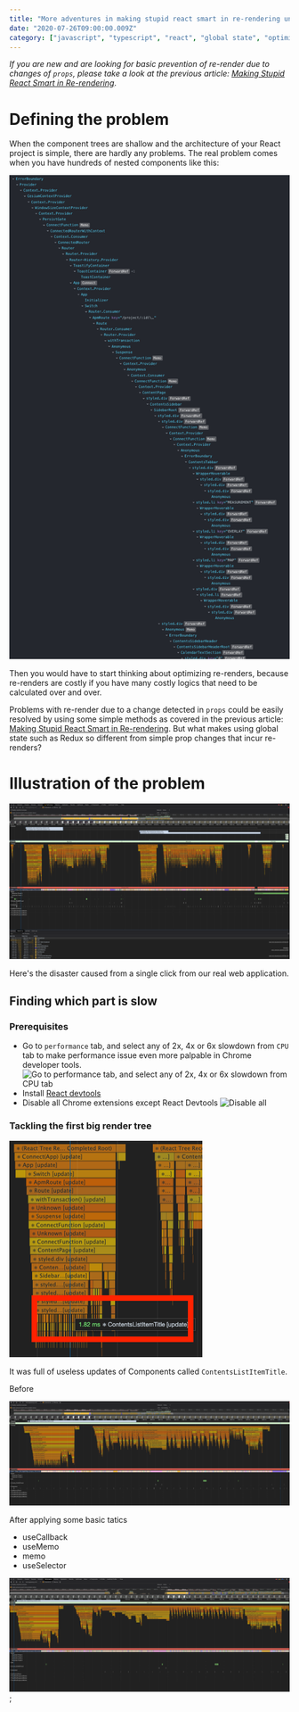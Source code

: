 ```yaml
---
title: "More adventures in making stupid react smart in re-rendering under global state"
date: "2020-07-26T09:00:00.009Z"
category: ["javascript", "typescript", "react", "global state", "optimization"]
---
```


_If you are new and are looking for basic prevention of re-render due to changes of `props`, please take a look at the previous article: [Making Stupid React Smart in Re-rendering](https://medium.com/swlh/making-stupid-react-smart-in-re-rendering-5f04b5bab327)_.

# Defining the problem

When the component trees are shallow and the architecture of your React project is simple, there are hardly any problems. The real problem comes when you have hundreds of nested components like this:

![component tree](./tree.png)

Then you would have to start thinking about optimizing re-renders, because re-renders are costly if you have many costly logics that need to be calculated over and over.

Problems with re-render due to a change detected in `props` could be easily resolved by using some simple methods as covered in the previous article: [Making Stupid React Smart in Re-rendering](https://medium.com/swlh/making-stupid-react-smart-in-re-rendering-5f04b5bab327). But what makes using global state such as Redux so different from simple prop changes that incur re-renders?

# Illustration of the problem

![single click disaster](./single-click-disaster.png)

Here's the disaster caused from a single click from our real web application.

## Finding which part is slow
### Prerequisites
- Go to `performance` tab, and select any of 2x, 4x or 6x slowdown from `CPU` tab to make performance issue even more palpable in Chrome developer tools.
  ![Go to `performance` tab, and select any of 2x, 4x or 6x slowdown from `CPU` tab](./perf-0.png)
- Install [React devtools](https://chrome.google.com/webstore/detail/react-developer-tools/fmkadmapgofadopljbjfkapdkoienihi?hl=en)
- Disable all Chrome extensions except React Devtools
  ![Disable all](./disable-all.png)

### Tackling the first big render tree
![tackling-the-first-render-tree.png](./tackling-the-first-render-tree.png)

It was full of useless updates of Components called `ContentsListItemTitle`. 

Before

![single click disaster 2](./single-click-disaster-2.png)

After applying some basic tatics
- useCallback
- useMemo
- memo
- useSelector

![some optimization](./after.png);

<!-- 1. Use `useSelector` in a better way
2. Batch multiple actions into one action that triggers one update -->

<!-- ## Making the slow part fast: React-wise -->
